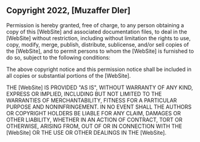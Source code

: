 ## Copyright 2022, [Muzaffer Dler]

Permission is hereby granted, free of charge, to any person obtaining a copy of this [WebSite] and associated documentation files, to deal in the [WebSite] without restriction, including without limitation the rights to use, copy, modify, merge, publish, distribute, sublicense, and/or sell copies of the [WebSite], and to permit persons to whom the [WebSite] is furnished to do so, subject to the following conditions:

The above copyright notice and this permission notice shall be included in all copies or substantial portions of the [WebSite].

THE [WebSite] IS PROVIDED "AS IS", WITHOUT WARRANTY OF ANY KIND, EXPRESS OR IMPLIED, INCLUDING BUT NOT LIMITED TO THE WARRANTIES OF MERCHANTABILITY, FITNESS FOR A PARTICULAR PURPOSE AND NONINFRINGEMENT. IN NO EVENT SHALL THE AUTHORS OR COPYRIGHT HOLDERS BE LIABLE FOR ANY CLAIM, DAMAGES OR OTHER LIABILITY, WHETHER IN AN ACTION OF CONTRACT, TORT OR OTHERWISE, ARISING FROM, OUT OF OR IN CONNECTION WITH THE [WebSite] OR THE USE OR OTHER DEALINGS IN THE [WebSite].
